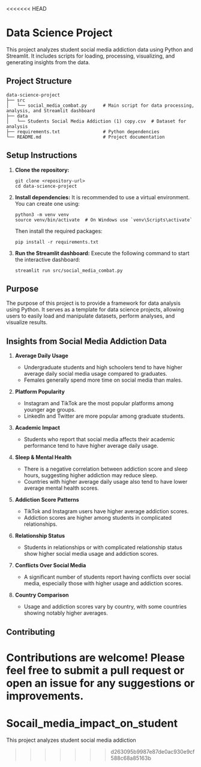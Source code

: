 <<<<<<< HEAD
# Data Science Project

This project analyzes student social media addiction data using Python and Streamlit. It includes scripts for loading, processing, visualizing, and generating insights from the data.

## Project Structure

```
data-science-project
├── src
│   └── social_media_combat.py      # Main script for data processing, analysis, and Streamlit dashboard
├── data
│   └── Students Social Media Addiction (1) copy.csv  # Dataset for analysis
├── requirements.txt                # Python dependencies
└── README.md                       # Project documentation
```

## Setup Instructions

1. **Clone the repository:**
   ```
   git clone <repository-url>
   cd data-science-project
   ```

2. **Install dependencies:**
   It is recommended to use a virtual environment. You can create one using:
   ```
   python3 -m venv venv
   source venv/bin/activate  # On Windows use `venv\Scripts\activate`
   ```
   Then install the required packages:
   ```
   pip install -r requirements.txt
   ```

3. **Run the Streamlit dashboard:**
   Execute the following command to start the interactive dashboard:
   ```
   streamlit run src/social_media_combat.py
   ```

## Purpose

The purpose of this project is to provide a framework for data analysis using Python. It serves as a template for data science projects, allowing users to easily load and manipulate datasets, perform analyses, and visualize results.

## Insights from Social Media Addiction Data

1. **Average Daily Usage**  
   - Undergraduate students and high schoolers tend to have higher average daily social media usage compared to graduates.
   - Females generally spend more time on social media than males.

2. **Platform Popularity**  
   - Instagram and TikTok are the most popular platforms among younger age groups.
   - LinkedIn and Twitter are more popular among graduate students.

3. **Academic Impact**  
   - Students who report that social media affects their academic performance tend to have higher average daily usage.

4. **Sleep & Mental Health**  
   - There is a negative correlation between addiction score and sleep hours, suggesting higher addiction may reduce sleep.
   - Countries with higher average daily usage also tend to have lower average mental health scores.

5. **Addiction Score Patterns**  
   - TikTok and Instagram users have higher average addiction scores.
   - Addiction scores are higher among students in complicated relationships.

6. **Relationship Status**  
   - Students in relationships or with complicated relationship status show higher social media usage and addiction scores.

7. **Conflicts Over Social Media**  
   - A significant number of students report having conflicts over social media, especially those with higher usage and addiction scores.

8. **Country Comparison**  
   - Usage and addiction scores vary by country, with some countries showing notably higher averages.

## Contributing

Contributions are welcome! Please feel free to submit a pull request or open an issue for any suggestions or improvements.
=======
# Socail_media_impact_on_student
This project analyzes student social media addiction
>>>>>>> d263095b9987e87de0ac930e9cf588c68a85163b
